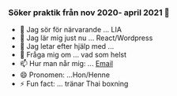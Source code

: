 ### Söker praktik från nov 2020- april 2021  👋




- 🔭 Jag sör för närvarande ... LIA 
- 🌱 Jag lär mig just nu ... React/Wordpress
- 🤔 Jag letar efter hjälp med ...
- 💬 Fråga mig om ... vad som helst
- 📫 Hur man når mig: ... [Email](mailto:ishimmwelieish@gmail.com)
- 😄 Pronomen: ...Hon/Henne
- ⚡ Fun fact: ... tränar Thai boxning


